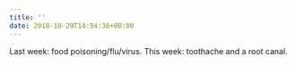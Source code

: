 ```yaml
---
title: ''
date: 2018-10-29T14:54:36+00:00
---
```

Last week: food poisoning/flu/virus.
This week: toothache and a root canal.